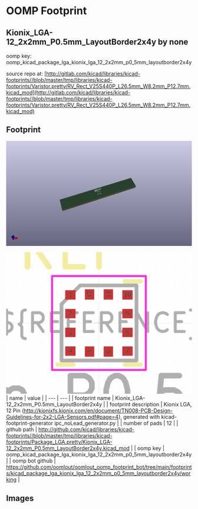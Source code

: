 # OOMP Footprint  
## Kionix_LGA-12_2x2mm_P0.5mm_LayoutBorder2x4y  by none  
  
oomp key: oomp_kicad_package_lga_kionix_lga_12_2x2mm_p0_5mm_layoutborder2x4y  
  
source repo at: [http://gitlab.com/kicad/libraries/kicad-footprints//blob/master/tmp/libraries/kicad-footprints/Varistor.pretty/RV_Rect_V25S440P_L26.5mm_W8.2mm_P12.7mm.kicad_mod](http://gitlab.com/kicad/libraries/kicad-footprints//blob/master/tmp/libraries/kicad-footprints/Varistor.pretty/RV_Rect_V25S440P_L26.5mm_W8.2mm_P12.7mm.kicad_mod)  
## Footprint  
  
[![working_kicad_pcb_3d.png](working_kicad_pcb_3d_600.png)](working_kicad_pcb_3d.png)  
  
[![working.png](working_600.png)](working.png)  
| name | value | 
| --- | --- | 
| footprint name | Kionix_LGA-12_2x2mm_P0.5mm_LayoutBorder2x4y | 
| footprint description | Kionix  LGA, 12 Pin (http://kionixfs.kionix.com/en/document/TN008-PCB-Design-Guidelines-for-2x2-LGA-Sensors.pdf#page=4), generated with kicad-footprint-generator ipc_noLead_generator.py | 
| number of pads | 12 | 
| github path | http://github.com/kicad/libraries/kicad-footprints//blob/master/tmp/libraries/kicad-footprints/Package_LGA.pretty/Kionix_LGA-12_2x2mm_P0.5mm_LayoutBorder2x4y.kicad_mod | 
| oomp key | oomp_kicad_package_lga_kionix_lga_12_2x2mm_p0_5mm_layoutborder2x4y | 
| oomp bot github | https://github.com/oomlout/oomlout_oomp_footprint_bot/tree/main/footprints/kicad_package_lga_kionix_lga_12_2x2mm_p0_5mm_layoutborder2x4y/working | 
## Images  

